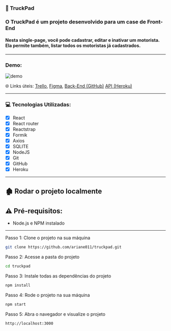 ### :truck: TruckPad

### O TruckPad é um projeto desenvolvido para um case de Front-End

#### Nesta single-page, você pode cadastrar, editar e inativar um motorista. Ela permite também, listar todos os motoristas já cadastrados.

****

### Demo:

![demo](./src/assets/gifs/demo.gif)


:globe_with_meridians:  Links úteis: [Trello](https://trello.com/b/HzSI5fHT/truckpad), [Figma](https://trello.com/b/HzSI5fHT/truckpad), [Back-End (GitHub)](https://github.com/ariane011/truckpad-back-end) [API (Heroku)](https://truckpad.herokuapp.com/motoristas)

****

### :computer: Tecnologias Utilizadas:
 
- [x] React 
- [x] React router
- [x] Reactstrap
- [x] Formik
- [x] Axios
- [x] SQLITE
- [x] NodeJS
- [x] Git
- [x] GitHub
- [x] Heroku

****

## :derelict_house: Rodar o projeto localmente

## ⚠️ Pré-requisitos: 

- Node.js e NPM instalado

****

Passo 1: Clone o projeto na sua máquina

```sh
git clone https://github.com/ariane011/truckpad.git
```
Passo 2: Acesse a pasta do projeto

```sh
cd truckpad
```

Passo 3: Instale todas as dependências do projeto

```sh
npm install
```

Passo 4: Rode o projeto na sua máquina

```sh
npm start
```

Passo 5: Abra o navegador e visualize o projeto

```sh
http://localhost:3000
```
